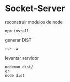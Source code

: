 # Socket-Server

reconstruir modulos de node
```
npm install
```

generar DIST
```
tsc -w
```

levantar servidor
```
nodemon dist/
or 
node dist
```


```